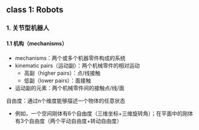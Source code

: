 ## class 1: Robots

### 1. 关节型机器人

#### 1.1 机构（mechanisms）

- mechanisms：两个或多个机器零件构成的系统
- kinematic pairs（运动副）：两个机械零件的相对运动
    - 高副（higher pairs）：点/线接触
    - 低副（lower pairs）：面接触
- 运动副的元素：两个机械零件间的接触点/线/面

自由度：通过n个维度能够描述一个物体的任意状态
- 例如，一个空间刚体有6个自由度（三维坐标+三维旋转角）；在平面中的刚体有3个自由度（两个平动自由度+转动自由度）